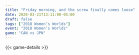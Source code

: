 ```yaml
---
title: "Friday morning, and the screw finally comes loose"
date: 2020-03-21T13:11:00-05:00
draft: false
tags: ["2018 Women’s Worlds"]
event: "2018 Women’s Worlds"
game: "CAN vs JPN"
---
```

{{< game-details >}}
<!--more--> 